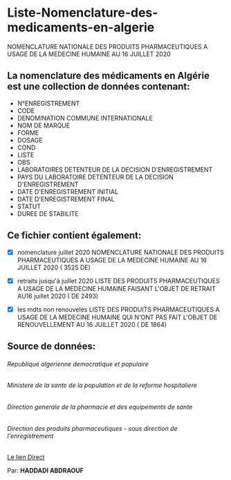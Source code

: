 # Liste-Nomenclature-des-medicaments-en-algerie
NOMENCLATURE NATIONALE DES PRODUITS PHARMACEUTIQUES A USAGE DE LA MEDECINE HUMAINE AU 16 JUILLET 2020

## La nomenclature des médicaments en Algérie est une collection de données contenant:

- N°ENREGISTREMENT
- CODE
- DENOMINATION COMMUNE INTERNATIONALE
- NOM DE MARQUE
- FORME
- DOSAGE
- COND
- LISTE
- OBS
- LABORATOIRES DETENTEUR DE LA DECISION D'ENREGISTREMENT
- PAYS DU LABORATOIRE DETENTEUR DE LA DECISION D'ENREGISTREMENT
- DATE D'ENREGISTREMENT INITIAL 
- DATE D'ENREGISTREMENT FINAL
- STATUT
- DUREE DE STABILITE

## Ce fichier contient également:

- [x] nomenclature juillet 2020
NOMENCLATURE NATIONALE DES PRODUITS PHARMACEUTIQUES A USAGE DE LA MEDECINE HUMAINE AU 16 JUILLET 2020  ( 3525 DE)

- [x] retraits jusqu'à juillet 2020
LISTE DES PRODUITS PHARMACEUTIQUES A USAGE DE LA MEDECINE HUMAINE FAISANT L'OBJET DE RETRAIT AU16 juillet 2020 ( DE 2493)

- [x] les mdts non renouvelés
LISTE DES PRODUITS PHARMACEUTIQUES A USAGE DE LA MEDECINE HUMAINE QUI N'ONT PAS FAIT L'OBJET DE RENOUVELLEMENT  AU 16 JUILLET 2020 ( DE 1864)

## Source de données:
###### Republique algerienne democratique et populaire 		
###### Ministere de la sante de la population et de la reforme hospitaliere
###### Direction generale de la pharmacie et des equipements de sante
###### Direction des produits pharmaceutiques - sous direction de l'enregistrement

[Le lien Direct](https://www.sante.gov.dz/)

Par: **HADDADI ABDRAOUF**

